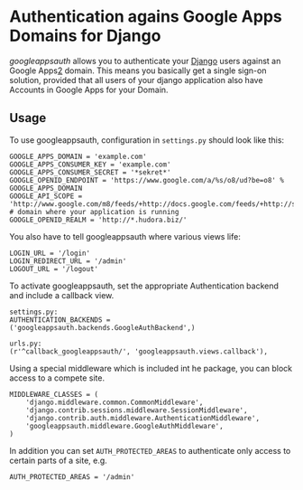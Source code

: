 # Authentication agains Google Apps Domains for Django

*googleappsauth* allows you to authenticate your [Django][1] users against an Google Apps[2] domain.
This means you basically get a single sign-on solution, provided that all users of your django application
also have Accounts in Google Apps for your Domain.

[1]: http://www.djangoproject.com/
[2]: http://www.google.com/apps/

## Usage

To use googleappsauth, configuration in `settings.py` should look like this:

    GOOGLE_APPS_DOMAIN = 'example.com'
    GOOGLE_APPS_CONSUMER_KEY = 'example.com'
    GOOGLE_APPS_CONSUMER_SECRET = '*sekret*'
    GOOGLE_OPENID_ENDPOINT = 'https://www.google.com/a/%s/o8/ud?be=o8' % GOOGLE_APPS_DOMAIN
    GOOGLE_API_SCOPE = 'http://www.google.com/m8/feeds/+http://docs.google.com/feeds/+http://spreadsheets.google.com/feeds/'
    # domain where your application is running
    GOOGLE_OPENID_REALM = 'http://*.hudora.biz/'

You also have to tell googleappsauth where various views life:

    LOGIN_URL = '/login'
    LOGIN_REDIRECT_URL = '/admin'
    LOGOUT_URL = '/logout'

To activate googleappsauth, set the appropriate Authentication backend and include a callback view.

    settings.py:
    AUTHENTICATION_BACKENDS = ('googleappsauth.backends.GoogleAuthBackend',)
    
    urls.py:
    (r'^callback_googleappsauth/', 'googleappsauth.views.callback'),


Using a special middleware which is included int he package, you can block access to a compete site.

    MIDDLEWARE_CLASSES = (
        'django.middleware.common.CommonMiddleware',
        'django.contrib.sessions.middleware.SessionMiddleware',
        'django.contrib.auth.middleware.AuthenticationMiddleware',
        'googleappsauth.middleware.GoogleAuthMiddleware',
    )

In addition you can set `AUTH_PROTECTED_AREAS` to authenticate only access to certain parts of a site, e.g.

    AUTH_PROTECTED_AREAS = '/admin'
